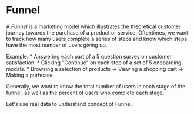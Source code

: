 # Funnel

A *Funnel* is a marketing model which illustrates the theoretical customer journey towards the purchase of a product or service. Oftentimes, we want to track how many users complete a series of steps and know which steps have the most number of users giving up.

Example: 
    * Answering each part of a 5 question survey on customer satisfaction.
    * Clicking "Continue" on each step of a set of 5 onboarding modals.
    * Browsing a selection of products -> Viewing a shopping cart -> Making a purhcase.

Generally, we want to know the total number of users in each stage of the funnel, as well as the percent of users who complete each stage.

Let's use real data to understand concept of Funnel.

